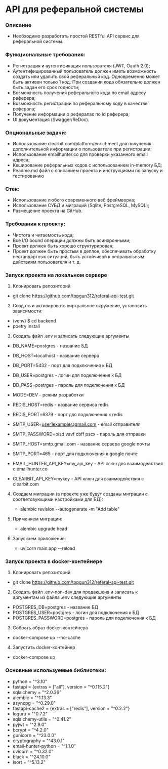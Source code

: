 # API для реферальной системы

### Описание
- Необходимо разработать простой RESTful API сервис для реферальной системы.

### Функциональные требования:
- Регистрация и аутентификация пользователя (JWT, Oauth 2.0);
- Аутентифицированный пользователь должен иметь возможность создать или удалить свой реферальный код. Одновременно может быть активен только 1 код. При создании кода обязательно должен быть задан его срок годности;
- Возможность получения реферального кода по email 	адресу реферера;
- Возможность регистрации по реферальному коду в 	качестве реферала;
- Получение 	информации о рефералах по id 	реферера;
- UI документация 	(Swagger/ReDoc).
### Опциональные задачи:
- Использование clearbit.com/platform/enrichment 	для получения дополнительной информации о пользователе при регистрации;
- Использование emailhunter.co для проверки указанного email 	адреса;
- Кеширование реферальных кодов с использованием in-memory БД;
- Readme.md 	файл с описанием проекта и инструкциями по запуску и тестированию
### Стек:
- Использование любого современного веб фреймворка;
- Использование СУБД и миграций (Sqlite, 	PostgreSQL, MySQL);
- Размещение проекта на GitHub.

### Требования к проекту:
- Чистота и читаемость кода;
- Все I/O bound операции должны быть асинхронными;
- Проект должен быть хорошо структурирован;
- Проект должен быть простым в деплое, обеспечивать обработку нестандартных ситуаций, быть устойчивой к неправильным действиям пользователя и т. д.

### Запуск проекта на локальном сервере
1. Клонировать репозиторий
- git clone https://github.com/topgun312/referal-api-test.git
2. Cоздать и активировать виртуальное окружение, установить зависимости:
- (venv) $ cd backend
- poetry install
3. Создать файл .env и записать следующие аргументы

- DB_NAME=postgres - название БД
- DB_HOST=localhost - название сервера
- DB_PORT=5432 - порт для подключения к БД
- DB_USER=postgres - логин для подключения к БД
- DB_PASS=postrges - пароль для подключения к БД

- MODE=DEV - режим разработки

- REDIS_HOST=redis - название сервиса redis
- REDIS_PORT=6379 - порт для подключения к redis

- SMTP_USER=user1example@gmail.com - email отправителя
- SMTP_PASSWORD=oisd vavf cbff pscx - пароль для отправки 
- SMTP_HOST=smtp.gmail.com - название сервера google почты
- SMTP_PORT=465 - порт для подключения к google почте

- EMAIL_HUNTER_API_KEY=my_api_key - API ключ для взаимодействия с emailhunter.co
- CLEARBIT_API_KEY=mykey - API ключ для взаимодействия с clearbit.com

4. Создаем миграции (в проекте уже будут созданы миграции с соответсвующими настройками для БД):
   -  alembic revision --autogenerate -m "Add table"

5. Применяем миграции:
   - alembic upgrade head

6. Запускаем приложение:
   - uvicorn main:app --reload


### Запуск проекта в docker-контейнере
1. Клонировать репозиторий
- git clone https://github.com/topgun312/referal-api-test.git

2. Создать файл .env-non-dev для продакшена и записать к аргументам из файла .env следующие аргументы
- POSTGRES_DB=postgres - название БД
- POSTGRES_USER=postgres - логин для подключения к БД
- POSTGRES_PASSWORD=postgres - пароль для подключения к БД

3. Собрать образ docker-контейнера
- docker-compose up --no-cache

4. Запустить docker-контейнер
- docker-compose up

### Основные используемые библиотеки:
- python = "^3.10"
- fastapi = {extras = ["all"], version = "^0.115.2"}
- sqlalchemy = "^2.0.36"
- alembic = "^1.13.3"
- asyncpg = "^0.29.0"
- fastapi-cache2 = {extras = ["redis"], version = "^0.2.2"}
- loguru = "^0.7.2"
- sqlalchemy-utils = "^0.41.2"
- pyjwt = "^2.9.0"
- bcrypt = "^4.2.0"
- gunicorn = "^23.0.0"
- cryptography = "^43.0.1"
- email-hunter-python = "^1.1.0"
- uvicorn = "^0.32.0"
- black = "^24.10.0"
- isort = "^5.13.2"

